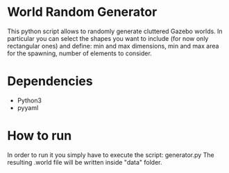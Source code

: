 # World Random Generator
This python script allows to randomly generate cluttered Gazebo worlds. In particular you can select the shapes you want to include (for now only rectangular ones) and define: min and max dimensions, min and max area for the spawning, number of elements to consider.

# Dependencies
- Python3
- pyyaml

# How to run
In order to run it you simply have to execute the script: generator.py
The resulting .world file will be written inside "data" folder.
